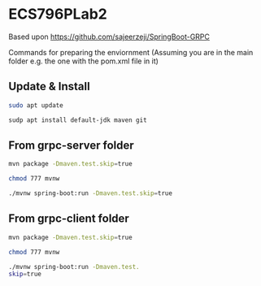 # ECS796PLab2

Based upon <https://github.com/sajeerzeji/SpringBoot-GRPC>

Commands for preparing the enviornment (Assuming you are in the main folder e.g. the one with the pom.xml file in it)

## Update & Install

```bash
sudo apt update
```

```bash
sudp apt install default-jdk maven git
```

## From grpc-server folder

```bash
mvn package -Dmaven.test.skip=true
```

```bash
chmod 777 mvnw
```

```bash
./mvnw spring-boot:run -Dmaven.test.skip=true
```

## From grpc-client folder

```bash
mvn package -Dmaven.test.skip=true
```

```bash
chmod 777 mvnw
```

```bash
./mvnw spring-boot:run -Dmaven.test.
skip=true
```
